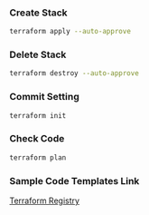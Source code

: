 ### **Create Stack**

```bash
terraform apply --auto-approve
```

### **Delete Stack**

```bash
terraform destroy --auto-approve
```

### **Commit Setting**

```bash
terraform init
```

### **Check Code**

```bash
terraform plan
```

### **Sample Code Templates Link**

[Terraform Registry](https://registry.terraform.io/providers/hashicorp/aws/latest/docs)
